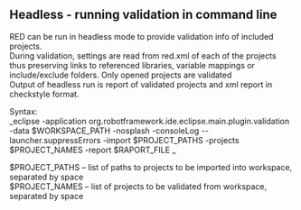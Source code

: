 ## Headless - running validation in command line

RED can be run in headless mode to provide validation info of included
projects.  
During validation, settings are read from red.xml of each of the projects thus
preserving links to referenced libraries, variable mappings or include/exclude
folders. Only opened projects are validated  
Output of headless run is report of validated projects and xml report in
checkstyle format.  
  
Syntax:  
_eclipse -application org.robotframework.ide.eclipse.main.plugin.validation
-data $WORKSPACE_PATH -nosplash -consoleLog --launcher.suppressErrors -import
$PROJECT_PATHS -projects $PROJECT_NAMES -report $RAPORT_FILE _  
  
$PROJECT_PATHS – list of paths to projects to be imported into workspace,
separated by space  
$PROJECT_NAMES – list of projects to be validated from workspace, separated by
space  

